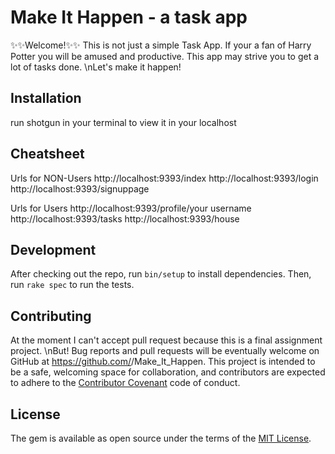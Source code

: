 # Make It Happen - a task app

✨✨Welcome!✨✨
This is not just a simple Task App.
If your a fan of Harry Potter you will be amused
and productive. This app may strive you to get
a lot of tasks done.
\nLet's make it happen!


## Installation

run shotgun in your terminal to view it in your localhost
## Cheatsheet

 Urls for NON-Users
http://localhost:9393/index
http://localhost:9393/login
http://localhost:9393/signuppage

Urls for Users
http://localhost:9393/profile/your username
http://localhost:9393/tasks
http://localhost:9393/house



## Development

After checking out the repo, run `bin/setup` to install dependencies. Then, run `rake spec` to run the tests.

## Contributing
At the moment I can't accept pull request because this is a final assignment project.
\nBut!
Bug reports and pull requests will be eventually welcome on GitHub at https://github.com/<github username>/Make_It_Happen. This project is intended to be a safe, welcoming space for collaboration, and contributors are expected to adhere to the [Contributor Covenant](http://contributor-covenant.org) code of conduct.

## License

The gem is available as open source under the terms of the [MIT License](https://opensource.org/licenses/MIT).
